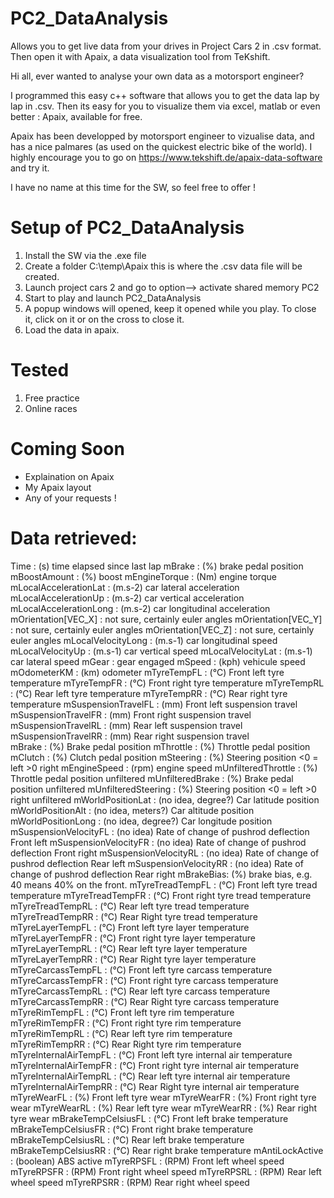 # PC2_DataAnalysis
Allows you to get live data from your drives in Project Cars 2 in .csv format. Then open it with Apaix, a data visualization tool from TeKshift.

Hi all, ever wanted to analyse your own data as a motorsport engineer?

I programmed this easy c++ software that allows you to get the data lap by lap in .csv.
Then its easy for you to visualize them via excel, matlab or even better : Apaix, available for free.

Apaix has been developped by motorsport engineer to vizualise data, and has a nice palmares (as used on the quickest electric bike of the world).
I highly encourage you to go on https://www.tekshift.de/apaix-data-software and try it.

I have no name at this time for the SW, so feel free to offer !

# Setup of PC2_DataAnalysis
1) Install the SW via the .exe file
2) Create a folder C:\temp\Apaix this is where the .csv data file will be created.
3) Launch project cars 2 and go to option--> activate shared memory PC2
4) Start to play and launch PC2_DataAnalysis
5) A popup windows will opened, keep it opened while you play. To close it, click on it or on the cross to close it.
6) Load the data in apaix.

# Tested
1) Free practice
2) Online races

# Coming Soon
- Explaination on Apaix
- My Apaix layout
- Any of your requests !

# Data retrieved:
Time : (s) time elapsed since last lap
mBrake : (%) brake pedal position
mBoostAmount : (%) boost
mEngineTorque : (Nm) engine torque
mLocalAccelerationLat : (m.s-2) car lateral acceleration
mLocalAccelerationUp  : (m.s-2) car vertical acceleration
mLocalAccelerationLong  : (m.s-2) car longitudinal acceleration
mOrientation[VEC_X]  : not sure, certainly euler angles
mOrientation[VEC_Y]   : not sure, certainly euler angles
mOrientation[VEC_Z]   : not sure, certainly euler angles
mLocalVelocityLong : (m.s-1) car longitudinal speed
mLocalVelocityUp : (m.s-1) car vertical speed
mLocalVelocityLat : (m.s-1) car lateral speed
mGear : gear engaged
mSpeed : (kph) vehicule speed
mOdometerKM : (km) odometer
mTyreTempFL : (°C) Front left tyre temperature
mTyreTempFR : (°C) Front right tyre temperature 
mTyreTempRL : (°C) Rear left tyre temperature 
mTyreTempRR : (°C) Rear right tyre temperature 
mSuspensionTravelFL : (mm) Front left suspension travel 
mSuspensionTravelFR : (mm) Front right suspension travel  
mSuspensionTravelRL : (mm) Rear left suspension travel  
mSuspensionTravelRR : (mm) Rear right suspension travel  
mBrake : (%) Brake pedal position
mThrottle : (%) Throttle pedal position 
mClutch : (%) Clutch pedal position 
mSteering : (%) Steering position <0 = left >0 right
mEngineSpeed : (rpm) engine speed
mUnfilteredThrottle : (%) Throttle pedal position unfiltered 
mUnfilteredBrake : (%) Brake pedal position unfiltered 
mUnfilteredSteering : (%) Steering position <0 = left >0 right unfiltered
mWorldPositionLat : (no idea, degree?) Car latitude position
mWorldPositionAlt : (no idea, meters?) Car altitude position 
mWorldPositionLong  : (no idea, degree?) Car longitude position
mSuspensionVelocityFL : (no idea) Rate of change of pushrod deflection Front left
mSuspensionVelocityFR : (no idea) Rate of change of pushrod deflection Front right
mSuspensionVelocityRL : (no idea) Rate of change of pushrod deflection Rear left
mSuspensionVelocityRR : (no idea) Rate of change of pushrod deflection Rear right
mBrakeBias: (%) brake bias, e.g. 40 means 40% on the front.
mTyreTreadTempFL : (°C) Front left tyre tread temperature
mTyreTreadTempFR : (°C) Front right tyre tread temperature 
mTyreTreadTempRL : (°C) Rear left tyre tread temperature 
mTyreTreadTempRR : (°C) Rear Right tyre tread temperature 
mTyreLayerTempFL : (°C) Front left tyre layer temperature 
mTyreLayerTempFR : (°C) Front right tyre layer temperature  
mTyreLayerTempRL : (°C) Rear left tyre layer temperature  
mTyreLayerTempRR : (°C) Rear Right tyre layer temperature  
mTyreCarcassTempFL : (°C) Front left tyre carcass temperature  
mTyreCarcassTempFR : (°C) Front right tyre carcass temperature  
mTyreCarcassTempRL : (°C) Rear left tyre carcass temperature  
mTyreCarcassTempRR : (°C) Rear Right tyre carcass temperature 
mTyreRimTempFL : (°C) Front left tyre rim temperature  
mTyreRimTempFR : (°C) Front right tyre rim temperature  
mTyreRimTempRL : (°C) Rear left tyre rim temperature   
mTyreRimTempRR : (°C) Rear Right tyre rim temperature  
mTyreInternalAirTempFL : (°C) Front left tyre internal air temperature  
mTyreInternalAirTempFR : (°C) Front right tyre internal air temperature  
mTyreInternalAirTempRL : (°C) Rear left tyre internal air temperature 
mTyreInternalAirTempRR : (°C) Rear Right tyre internal air temperature   
mTyreWearFL : (%) Front left tyre wear
mTyreWearFR : (%) Front right tyre wear 
mTyreWearRL : (%) Rear left tyre wear 
mTyreWearRR : (%) Rear right tyre wear 
mBrakeTempCelsiusFL : (°C) Front left brake temperature
mBrakeTempCelsiusFR : (°C) Front right brake temperature 
mBrakeTempCelsiusRL : (°C) Rear left brake temperature 
mBrakeTempCelsiusRR : (°C) Rear right brake temperature 
mAntiLockActive : (boolean) ABS active
mTyreRPSFL : (RPM) Front left wheel speed
mTyreRPSFR : (RPM) Front right wheel speed 
mTyreRPSRL : (RPM) Rear left wheel speed 
mTyreRPSRR : (RPM) Rear right wheel speed 


